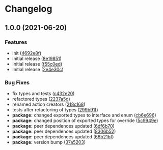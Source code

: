 # Changelog

## 1.0.0 (2021-06-20)


### Features

* init ([4692e8f](https://github.com/JakubBlunar/react-eventr/commit/4692e8f1065fe31ad2e8c7014ea65ab87ad89f27))
* initial release ([8e19851](https://github.com/JakubBlunar/react-eventr/commit/8e19851db9016e801f4f0e0422dc29b58af0abc1))
* Initial release ([f55c0ed](https://github.com/JakubBlunar/react-eventr/commit/f55c0ed2820a7f90fc9b6775782b72add6cc5614))
* Initial release ([2e4e30c](https://github.com/JakubBlunar/react-eventr/commit/2e4e30c60c9f57c339b448d19d496a6e7971aa1c))


### Bug Fixes

* fix types and tests ([c432e20](https://github.com/JakubBlunar/react-eventr/commit/c432e20cb1ae8af53f6e5ea0f7da900688aaa5c9))
* refactored types ([2237a5d](https://github.com/JakubBlunar/react-eventr/commit/2237a5d93db0db845212a960663adb642555957c))
* renamed action creators ([218c168](https://github.com/JakubBlunar/react-eventr/commit/218c1686f17fdd4d8e5224e8b60b1e3e9b6f4267))
* tests after refactoring of types ([299b91f](https://github.com/JakubBlunar/react-eventr/commit/299b91f1ffc8db549909bba88ae7137859f912c8))
* **package:** changed exported types to interface and enum ([cb6e696](https://github.com/JakubBlunar/react-eventr/commit/cb6e69638a71503132797a256669514195722b90))
* **package:** changed position of exported types for override ([5c9949e](https://github.com/JakubBlunar/react-eventr/commit/5c9949ec597241a7be6e40c6b77c4e8233f1ef19))
* **package:** peer dependences updated ([6df6b70](https://github.com/JakubBlunar/react-eventr/commit/6df6b7047c13d48a0116e2ff247910383bad965d))
* **package:** peer dependences updated ([8306b52](https://github.com/JakubBlunar/react-eventr/commit/8306b52feda29ca0bd971eeb62c4e4d5493d5f91))
* **package:** peer dependences updated ([66b21bf](https://github.com/JakubBlunar/react-eventr/commit/66b21bf0958c81408be2372afbf5573954144bb1))
* **package:** version bump ([37a5203](https://github.com/JakubBlunar/react-eventr/commit/37a5203b4ff89d5f8cba5ceb7354f2b308e035ab))
